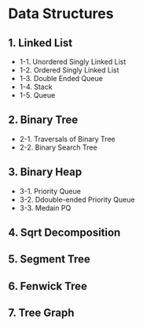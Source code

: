 # Data Structures

## 1. Linked List

- 1-1. Unordered Singly Linked List
- 1-2. Ordered Singly Linked List
- 1-3. Double Ended Queue
- 1-4. Stack
- 1-5. Queue

## 2. Binary Tree

- 2-1. Traversals of Binary Tree
- 2-2. Binary Search Tree

## 3. Binary Heap

- 3-1. Priority Queue
- 3-2. Ddouble-ended Priority Queue
- 3-3. Medain PQ

## 4. Sqrt Decomposition

## 5. Segment Tree

## 6. Fenwick Tree

## 7. Tree Graph